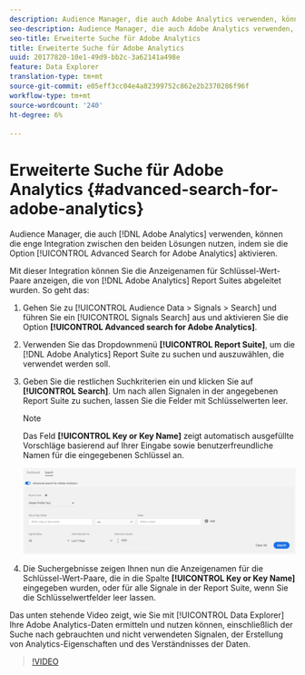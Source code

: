 ```yaml
---
description: Audience Manager, die auch Adobe Analytics verwenden, können die enge Integration zwischen den beiden Lösungen nutzen, indem sie die Option "Erweiterte Suche nach Adobe Analytics"aktivieren.
seo-description: Audience Manager, die auch Adobe Analytics verwenden, können die enge Integration zwischen den beiden Lösungen nutzen, indem sie die Option "Erweiterte Suche nach Adobe Analytics"aktivieren.
seo-title: Erweiterte Suche für Adobe Analytics
title: Erweiterte Suche für Adobe Analytics
uuid: 20177820-10e1-49d9-bb2c-3a62141a498e
feature: Data Explorer
translation-type: tm+mt
source-git-commit: e05eff3cc04e4a82399752c862e2b2370286f96f
workflow-type: tm+mt
source-wordcount: '240'
ht-degree: 6%

---
```



# Erweiterte Suche für Adobe Analytics {#advanced-search-for-adobe-analytics}

Audience Manager, die auch [!DNL Adobe Analytics] verwenden, können die enge Integration zwischen den beiden Lösungen nutzen, indem sie die Option [!UICONTROL Advanced Search for Adobe Analytics] aktivieren.

Mit dieser Integration können Sie die Anzeigenamen für Schlüssel-Wert-Paare anzeigen, die von [!DNL Adobe Analytics] Report Suites abgeleitet wurden. So geht das:

1. Gehen Sie zu [!UICONTROL Audience Data > Signals > Search] und führen Sie ein [!UICONTROL Signals Search] aus und aktivieren Sie die Option **[!UICONTROL Advanced search for Adobe Analytics]**.
1. Verwenden Sie das Dropdownmenü **[!UICONTROL Report Suite]**, um die [!DNL Adobe Analytics] Report Suite zu suchen und auszuwählen, die verwendet werden soll.
1. Geben Sie die restlichen Suchkriterien ein und klicken Sie auf **[!UICONTROL Search]**. Um nach allen Signalen in der angegebenen Report Suite zu suchen, lassen Sie die Felder mit Schlüsselwerten leer.
   >[!NOTE]
   >
   >Das Feld **[!UICONTROL Key or Key Name]** zeigt automatisch ausgefüllte Vorschläge basierend auf Ihrer Eingabe sowie benutzerfreundliche Namen für die eingegebenen Schlüssel an.

   ![](assets/signals-search-analytics.png)
1. Die Suchergebnisse zeigen Ihnen nun die Anzeigenamen für die Schlüssel-Wert-Paare, die in die Spalte **[!UICONTROL Key or Key Name]** eingegeben wurden, oder für alle Signale in der Report Suite, wenn Sie die Schlüsselwertfelder leer lassen.

Das unten stehende Video zeigt, wie Sie mit [!UICONTROL Data Explorer] Ihre Adobe Analytics-Daten ermitteln und nutzen können, einschließlich der Suche nach gebrauchten und nicht verwendeten Signalen, der Erstellung von Analytics-Eigenschaften und des Verständnisses der Daten.

>[!VIDEO](https://video.tv.adobe.com/v/25150)
